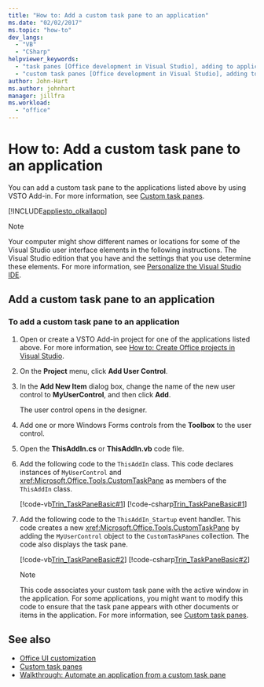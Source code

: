 ```yaml
---
title: "How to: Add a custom task pane to an application"
ms.date: "02/02/2017"
ms.topic: "how-to"
dev_langs:
  - "VB"
  - "CSharp"
helpviewer_keywords:
  - "task panes [Office development in Visual Studio], adding to application"
  - "custom task panes [Office development in Visual Studio], adding to application"
author: John-Hart
ms.author: johnhart
manager: jillfra
ms.workload:
  - "office"
---
```

# How to: Add a custom task pane to an application
  You can add a custom task pane to the applications listed above by using VSTO Add-in. For more information, see [Custom task panes](../vsto/custom-task-panes.md).

 [!INCLUDE[appliesto_olkallapp](../vsto/includes/appliesto-olkallapp-md.md)]

> [!NOTE]
> Your computer might show different names or locations for some of the Visual Studio user interface elements in the following instructions. The Visual Studio edition that you have and the settings that you use determine these elements. For more information, see [Personalize the Visual Studio IDE](../ide/personalizing-the-visual-studio-ide.md).

## Add a custom task pane to an application

### To add a custom task pane to an application

1. Open or create a VSTO Add-in project for one of the applications listed above. For more information, see [How to: Create Office projects in Visual Studio](../vsto/how-to-create-office-projects-in-visual-studio.md).

2. On the **Project** menu, click **Add User Control**.

3. In the **Add New Item** dialog box, change the name of the new user control to **MyUserControl**, and then click **Add**.

     The user control opens in the designer.

4. Add one or more Windows Forms controls from the **Toolbox** to the user control.

5. Open the **ThisAddIn.cs** or **ThisAddIn.vb** code file.

6. Add the following code to the `ThisAddIn` class. This code declares instances of `MyUserControl` and <xref:Microsoft.Office.Tools.CustomTaskPane> as members of the `ThisAddIn` class.

     [!code-vb[Trin_TaskPaneBasic#1](../vsto/codesnippet/VisualBasic/Trin_TaskPaneBasic/ThisAddIn.vb#1)]
     [!code-csharp[Trin_TaskPaneBasic#1](../vsto/codesnippet/CSharp/Trin_TaskPaneBasic/ThisAddIn.cs#1)]

7. Add the following code to the `ThisAddIn_Startup` event handler. This code creates a new <xref:Microsoft.Office.Tools.CustomTaskPane> by adding the `MyUserControl` object to the `CustomTaskPanes` collection. The code also displays the task pane.

     [!code-vb[Trin_TaskPaneBasic#2](../vsto/codesnippet/VisualBasic/Trin_TaskPaneBasic/ThisAddIn.vb#2)]
     [!code-csharp[Trin_TaskPaneBasic#2](../vsto/codesnippet/CSharp/Trin_TaskPaneBasic/ThisAddIn.cs#2)]

    > [!NOTE]
    > This code associates your custom task pane with the active window in the application. For some applications, you might want to modify this code to ensure that the task pane appears with other documents or items in the application. For more information, see [Custom task panes](../vsto/custom-task-panes.md).

## See also
- [Office UI customization](../vsto/office-ui-customization.md)
- [Custom task panes](../vsto/custom-task-panes.md)
- [Walkthrough: Automate an application from a custom task pane](../vsto/walkthrough-automating-an-application-from-a-custom-task-pane.md)
